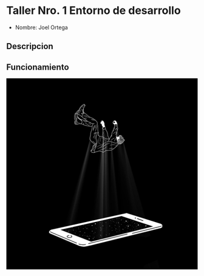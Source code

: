 # Taller Nro. 1 Entorno de desarrollo 
- Nombre: Joel Ortega

## Descripcion 

## Funcionamiento
![](img/ssd.jpg)



